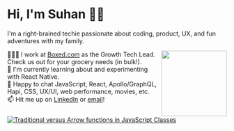 # Hi, I'm Suhan 🖖🏻 

I'm a right-brained techie passionate about coding, product, UX, and fun adventures with my family. 

<img src='https://media.giphy.com/media/R6xi8dXsRhIjK/giphy.gif' width='150' align='right'>

👷🏻‍♂️  I work at [Boxed.com](https://www.boxed.com) as the Growth Tech Lead. Check us out for your grocery needs (in bulk!).  
🌱  I'm currently learning about and experimenting with React Native.  
💬  Happy to chat JavaScript, React, Apollo/GraphQL, Hapi, CSS, UX/UI, web performance, movies, etc.  
📫  Hit me up on [LinkedIn](https://www.linkedin.com/in/suhanwijaya/) or [email](mailto:suhanw@gmail.com)!

<a target="_blank" href="https://github-readme-medium-recent-article.vercel.app/medium/@suhanwijaya/0"><img src="https://github-readme-medium-recent-article.vercel.app/medium/@suhanwijaya/0" alt="Traditional versus Arrow functions in JavaScript Classes">


<!--
**suhanw/suhanw** is a ✨ _special_ ✨ repository because its `README.md` (this file) appears on your GitHub profile.

Here are some ideas to get you started:

- 🔭 I’m currently working on ...
- 🌱 I’m currently learning ...
- 👯 I’m looking to collaborate on ...
- 🤔 I’m looking for help with ...
- 💬 Ask me about ...
- 📫 How to reach me: ...
- 😄 Pronouns: ...
- ⚡ Fun fact: ...
-->

